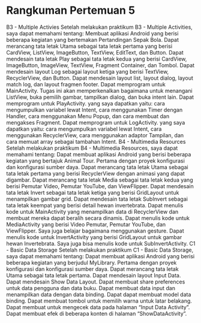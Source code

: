 # Rangkuman Pertemuan 5
B3 - Multiple Activies
Setelah melakukan praktikum B3 - Multiple Activities, saya dapat memahami tentang:
Membuat aplikasi Android yang berisi beberapa kegiatan yang bertemakan Pertandingan Sepak Bola.
Dapat merancang tata letak Utama sebagai tata letak pertama yang berisi CardView, ListView, ImageButton, TextView, EditText, dan Button.
Dapat mendesain tata letak Play sebagai tata letak kedua yang berisi CardView, ImageButton, ImageView, TextView, Fragment Container, dan Tombol.
Dapat mendesain layout Log sebagai layout ketiga yang berisi TextView, RecyclerView, dan Button.
Dapat mendesain layout list, layout dialog, layout match log, dan layout fragmen footer.
Dapat memprogram untuk MainActivity. Tugas ini akan memperkenalkan bagaimana untuk menangani ListView, buka pemilih gambar, tampilkan dialog, dan buka intent lain.
Dapat memprogram untuk PlayActivity. yang saya dapatkan yaitu:
cara mengumpulkan variabel lewat Intent,
cara menggunakan Timer dengan Handler,
cara menggunakan Menu Popup, dan
cara membuat dan mengakses Fragment.
Dapat memprogram untuk LogActivity. yang saya dapatkan yaitu:
cara mengumpulkan variabel lewat Intent,
cara menggunakan RecyclerView,
cara menggunakan adaptor Tampilan, dan
cara memuat array sebagai tambahan Intent.
B4 - Multimedia Resources
Setelah melakukan praktikum B4 - Multimedia Resources, saya dapat memahami tentang:
Dapat membuat aplikasi Android yang berisi beberapa kegiatan yang bertajuk Animal Tour. Pertama dengan proyek konfigurasi dan konfigurasi sumber daya.
Dapat merancang tata letak Utama sebagai tata letak pertama yang berisi RecyclerView dengan animasi yang dapat digambar.
Dapat merancang tata letak Media sebagai tata letak kedua yang berisi Pemutar Video, Pemutar YouTube, dan ViewFlipper.
Dapat mendesain tata letak Invert sebagai tata letak ketiga yang berisi GridLayout untuk menampilkan gambar grid.
Dapat mendesain tata letak SubInvert sebagai tata letak keempat yang berisi detail hewan invertebrata.
Dapat menulis kode untuk MainActivity yang menampilkan data di RecyclerView dan membuat mereka dapat beralih secara dinamis.
Dapat menulis kode untuk MediaActivity yang berisi Video Pemutar, Pemutar YouTube, dan ViewFlipper. Saya juga belajar bagaimana menggunakan gesture.
Dapat menulis kode untuk InvertActivity yang berisi GridLayout untuk gambar hewan Invertebrata. Saya juga bisa menulis kode untuk SubInvertActivity.
C1 - Basic Data Storage
Setelah melakukan praktikum C1 - Basic Data Storage, saya dapat memahami tentang:
Dapat membuat aplikasi Android yang berisi beberapa kegiatan yang berjudul MyLibrary. Pertama dengan proyek konfigurasi dan konfigurasi sumber daya.
Dapat merancang tata letak Utama sebagai tata letak pertama.
Dapat mendesain layout Input Data.
Dapat mendesain Show Data Layout.
Dapat membuat share preferences untuk data pengguna dan data buku.
Dapat membuat data input dan menampilkan data dengan data binding.
Dapat dapat membuat model data binding.
Dapat membuat tombol untuk memilih warna untuk latar belakang.
Dapat membuat untuk mengecek data pada halaman “Input Data Activity”.
Dapat membuat efek di beberapa konten di halaman “ShowDataActivity”.
